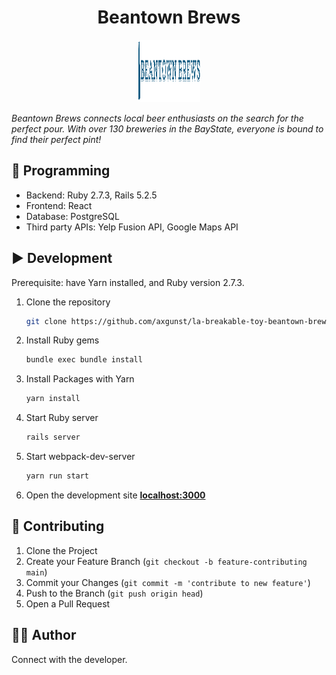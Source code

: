 <h1 align="center">Beantown Brews</h1>

<p align="center">
  <img src="/app/assets/images/beantown-brews.png" alt="Beantown brews logo" width="100px" height="100px"/>

<i>Beantown Brews connects local beer enthusiasts on the search for the perfect pour. With over 130 breweries in the BayState, everyone is bound to find their perfect pint!</i>
<br>

</p>

## 🚀 Programming

- Backend: Ruby 2.7.3, Rails 5.2.5
- Frontend: React
- Database: PostgreSQL
- Third party APIs: Yelp Fusion API, Google Maps API

## ▶️ Development
Prerequisite: have Yarn installed, and Ruby version 2.7.3.

1. Clone the repository
    ```sh
    git clone https://github.com/axgunst/la-breakable-toy-beantown-brews.git
    ```
    
2. Install Ruby gems
    ```sh
    bundle exec bundle install
    ```
    
3. Install Packages with Yarn
    ```sh
    yarn install
    ```
    
4. Start Ruby server
    ```sh
    rails server
    ```
    
5. Start webpack-dev-server
    ```sh
    yarn run start
    ```
    
6. Open the development site **[localhost:3000](http://localhost:3000)**
    
## 🤝 Contributing


1. Clone the Project
2. Create your Feature Branch (`git checkout -b feature-contributing main`)
3. Commit your Changes (`git commit -m 'contribute to new feature'`)
4. Push to the Branch (`git push origin head`)
5. Open a Pull Request

## 👨‍💻 Author

Connect with the developer.


[linkedin]: https://www.linkedin.com/in/anna-gunst/
[email]: mailto:axgunst@gmail.com
[github]: https://github.com/axgunst